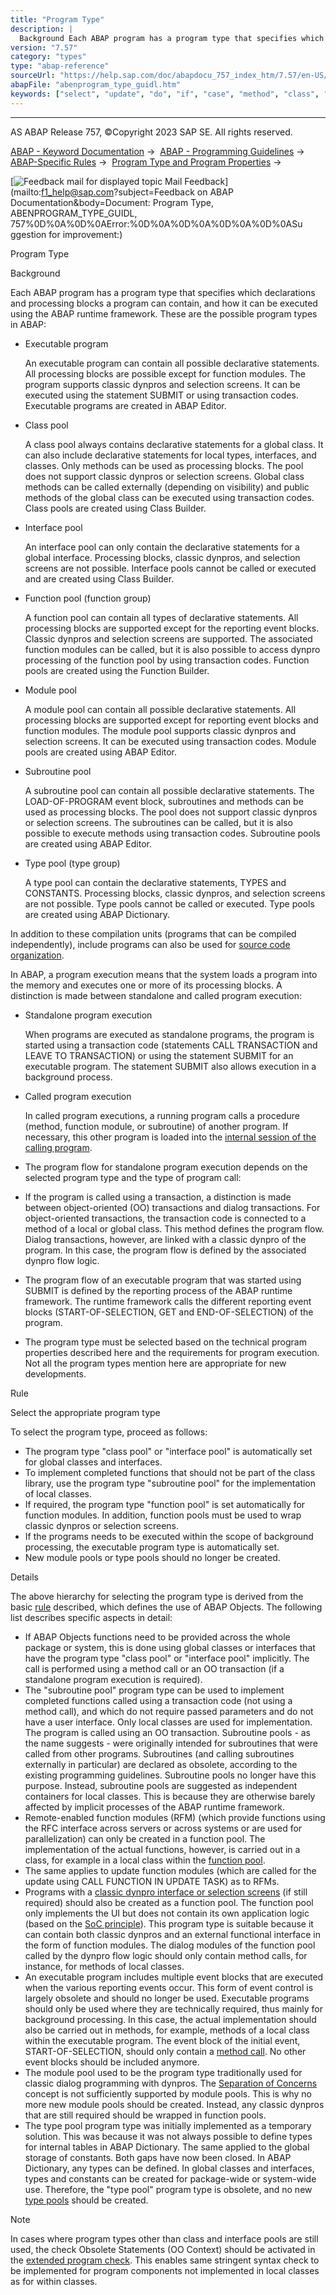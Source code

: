 ```yaml
---
title: "Program Type"
description: |
  Background Each ABAP program has a program type that specifies which declarations and processing blocks a program can contain, and how it can be executed using the ABAP runtime framework. These are the possible program types in ABAP: -   Executable program An executable program can contain all possi
version: "7.57"
category: "types"
type: "abap-reference"
sourceUrl: "https://help.sap.com/doc/abapdocu_757_index_htm/7.57/en-US/abenprogram_type_guidl.htm"
abapFile: "abenprogram_type_guidl.htm"
keywords: ["select", "update", "do", "if", "case", "method", "class", "types", "internal-table", "abenprogram", "type", "guidl"]
---
```


* * *

AS ABAP Release 757, ©Copyright 2023 SAP SE. All rights reserved.

[ABAP - Keyword Documentation](https://help.sap.com/doc/abapdocu_757_index_htm/7.57/en-US/abenabap.htm) →  [ABAP - Programming Guidelines](https://help.sap.com/doc/abapdocu_757_index_htm/7.57/en-US/abenabap_pgl.htm) →  [ABAP-Specific Rules](https://help.sap.com/doc/abapdocu_757_index_htm/7.57/en-US/abenabap_specific_rules_gdl.htm) →  [Program Type and Program Properties](https://help.sap.com/doc/abapdocu_757_index_htm/7.57/en-US/abenprogr_type_features_gdl.htm) → 

 [![](Mail.gif?object=Mail.gif&sap-language=EN "Feedback mail for displayed topic") Mail Feedback](mailto:f1_help@sap.com?subject=Feedback on ABAP Documentation&body=Document: Program Type, ABENPROGRAM_TYPE_GUIDL, 757%0D%0A%0D%0AError:%0D%0A%0D%0A%0D%0A%0D%0ASu
ggestion for improvement:)

Program Type

Background   

Each ABAP program has a program type that specifies which declarations and processing blocks a program can contain, and how it can be executed using the ABAP runtime framework. These are the possible program types in ABAP:

-   Executable program
    
    An executable program can contain all possible declarative statements. All processing blocks are possible except for function modules. The program supports classic dynpros and selection screens. It can be executed using the statement SUBMIT or using transaction codes. Executable programs are created in ABAP Editor.
    
-   Class pool
    
    A class pool always contains declarative statements for a global class. It can also include declarative statements for local types, interfaces, and classes. Only methods can be used as processing blocks. The pool does not support classic dynpros or selection screens. Global class methods can be called externally (depending on visibility) and public methods of the global class can be executed using transaction codes. Class pools are created using Class Builder.
    
-   Interface pool
    
    An interface pool can only contain the declarative statements for a global interface. Processing blocks, classic dynpros, and selection screens are not possible. Interface pools cannot be called or executed and are created using Class Builder.
    
-   Function pool (function group)
    
    A function pool can contain all types of declarative statements. All processing blocks are supported except for the reporting event blocks. Classic dynpros and selection screens are supported. The associated function modules can be called, but it is also possible to access dynpro processing of the function pool by using transaction codes. Function pools are created using the Function Builder.
    
-   Module pool
    
    A module pool can contain all possible declarative statements. All processing blocks are supported except for reporting event blocks and function modules. The module pool supports classic dynpros and selection screens. It can be executed using transaction codes. Module pools are created using ABAP Editor.
    
-   Subroutine pool
    
    A subroutine pool can contain all possible declarative statements. The LOAD-OF-PROGRAM event block, subroutines and methods can be used as processing blocks. The pool does not support classic dynpros or selection screens. The subroutines can be called, but it is also possible to execute methods using transaction codes. Subroutine pools are created using ABAP Editor.
    
-   Type pool (type group)
    
    A type pool can contain the declarative statements, TYPES and CONSTANTS. Processing blocks, classic dynpros, and selection screens are not possible. Type pools cannot be called or executed. Type pools are created using ABAP Dictionary.
    

In addition to these compilation units (programs that can be compiled independently), include programs can also be used for [source code organization](https://help.sap.com/doc/abapdocu_757_index_htm/7.57/en-US/abensource_code_orga_gdl.htm).

In ABAP, a program execution means that the system loads a program into the memory and executes one or more of its processing blocks. A distinction is made between standalone and called program execution:

-   Standalone program execution
    
    When programs are executed as standalone programs, the program is started using a transaction code (statements CALL TRANSACTION and LEAVE TO TRANSACTION) or using the statement SUBMIT for an executable program. The statement SUBMIT also allows execution in a background process.
    
-   Called program execution
    
    In called program executions, a running program calls a procedure (method, function module, or subroutine) of another program. If necessary, this other program is loaded into the [internal session of the calling program](https://help.sap.com/doc/abapdocu_757_index_htm/7.57/en-US/abenintern_extern_proc_call_guidl.htm "Guideline").
    
-   The program flow for standalone program execution depends on the selected program type and the type of program call:
-   If the program is called using a transaction, a distinction is made between object-oriented (OO) transactions and dialog transactions. For object-oriented transactions, the transaction code is connected to a method of a local or global class. This method defines the program flow. Dialog transactions, however, are linked with a classic dynpro of the program. In this case, the program flow is defined by the associated dynpro flow logic.
-   The program flow of an executable program that was started using SUBMIT is defined by the reporting process of the ABAP runtime framework. The runtime framework calls the different reporting event blocks (START-OF-SELECTION, GET and END-OF-SELECTION) of the program.
-   The program type must be selected based on the technical program properties described here and the requirements for program execution. Not all the program types mention here are appropriate for new developments.

Rule   

Select the appropriate program type

To select the program type, proceed as follows:

-   The program type "class pool" or "interface pool" is automatically set for global classes and interfaces.
-   To implement completed functions that should not be part of the class library, use the program type "subroutine pool" for the implementation of local classes.
-   If required, the program type "function pool" is set automatically for function modules. In addition, function pools must be used to wrap classic dynpros or selection screens.
-   If the programs needs to be executed within the scope of background processing, the executable program type is automatically set.
-   New module pools or type pools should no longer be created.

Details   

The above hierarchy for selecting the program type is derived from the basic [rule](https://help.sap.com/doc/abapdocu_757_index_htm/7.57/en-US/abenabap_obj_progr_model_guidl.htm "Guideline") described, which defines the use of ABAP Objects. The following list describes specific aspects in detail:

-   If ABAP Objects functions need to be provided across the whole package or system, this is done using global classes or interfaces that have the program type "class pool" or "interface pool" implicitly. The call is performed using a method call or an OO transaction (if a standalone program execution is required).
-   The "subroutine pool" program type can be used to implement completed functions called using a transaction code (not using a method call), and which do not require passed parameters and do not have a user interface. Only local classes are used for implementation. The program is called using an OO transaction. Subroutine pools - as the name suggests - were originally intended for subroutines that were called from other programs. Subroutines (and calling subroutines externally in particular) are declared as obsolete, according to the existing programming guidelines. Subroutine pools no longer have this purpose. Instead, subroutine pools are suggested as independent containers for local classes. This is because they are otherwise barely affected by implicit processes of the ABAP runtime framework.
-   Remote-enabled function modules (RFM) (which provide functions using the RFC interface across servers or across systems or are used for parallelization) can only be created in a function pool. The implementation of the actual functions, however, is carried out in a class, for example in a local class within the [function pool](https://help.sap.com/doc/abapdocu_757_index_htm/7.57/en-US/abenfunct_module_subroutine_guidl.htm "Guideline").
-   The same applies to update function modules (which are called for the update using CALL FUNCTION IN UPDATE TASK) as to RFMs.
-   Programs with a [classic dynpro interface or selection screens](https://help.sap.com/doc/abapdocu_757_index_htm/7.57/en-US/abenencap_class_interf_guidl.htm "Guideline") (if still required) should also be created as a function pool. The function pool only implements the UI but does not contain its own application logic (based on the [SoC principle](https://help.sap.com/doc/abapdocu_757_index_htm/7.57/en-US/abenseperation_concerns_guidl.htm "Guideline")). This program type is suitable because it can contain both classic dynpros and an external functional interface in the form of function modules. The dialog modules of the function pool called by the dynpro flow logic should only contain method calls, for instance, for methods of local classes.
-   An executable program includes multiple event blocks that are executed when the various reporting events occur. This form of event control is largely obsolete and should no longer be used. Executable programs should only be used where they are technically required, thus mainly for background processing. In this case, the actual implementation should also be carried out in methods, for example, methods of a local class within the executable program. The event block of the initial event, START-OF-SELECTION, should only contain a [method call](https://help.sap.com/doc/abapdocu_757_index_htm/7.57/en-US/abendial_mod_event_block_guidl.htm "Guideline"). No other event blocks should be included anymore.
-   The module pool used to be the program type traditionally used for classic dialog programming with dynpros. The [Separation of Concerns](https://help.sap.com/doc/abapdocu_757_index_htm/7.57/en-US/abenseperation_concerns_guidl.htm "Guideline") concept is not sufficiently supported by module pools. This is why no more new module pools should be created. Instead, any classic dynpros that are still required should be wrapped in function pools.
-   The type pool program type was initially implemented as a temporary solution. This was because it was not always possible to define types for internal tables in ABAP Dictionary. The same applied to the global storage of constants. Both gaps have now been closed. In ABAP Dictionary, any types can be defined. In global classes and interfaces, types and constants can be created for package-wide or system-wide use. Therefore, the "type pool" program type is obsolete, and no new [type pools](https://help.sap.com/doc/abapdocu_757_index_htm/7.57/en-US/abendeclaration_dtypes_const_guidl.htm "Guideline") should be created.

Note

In cases where program types other than class and interface pools are still used, the check Obsolete Statements (OO Context) should be activated in the [extended program check](https://help.sap.com/doc/abapdocu_757_index_htm/7.57/en-US/abenextended_program_check_guidl.htm "Guideline"). This enables same stringent syntax check to be implemented for program components not implemented in local classes as for within classes.